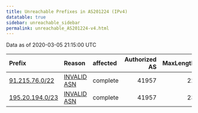 ```yaml
---
title: Unreachable Prefixes in AS201224 (IPv4)
datatable: true
sidebar: unreachable_sidebar
permalink: unreachable_AS201224-v4.html
---
```


Data as of 2020-03-05 21:15:00 UTC


<div class="datatable-begin"></div>

| Prefix                                                   | Reason                                                                                                  | affected   |   Authorized AS |   MaxLength | Anchor                                         |   unreachable /24s |
|:---------------------------------------------------------|:--------------------------------------------------------------------------------------------------------|:-----------|----------------:|------------:|:-----------------------------------------------|-------------------:|
| [91.215.76.0/22](https://stat.ripe.net/91.215.76.0/22)   | [INVALID ASN](https://rpki-validator.ripe.net/announcement-preview?asn=AS201224&prefix=91.215.76.0/22)  | complete   |           41957 |          22 | [RIPE](unreachable_RIPE_NCC_RPKI_Root-v4.html) |                  4 |
| [195.20.194.0/23](https://stat.ripe.net/195.20.194.0/23) | [INVALID ASN](https://rpki-validator.ripe.net/announcement-preview?asn=AS201224&prefix=195.20.194.0/23) | complete   |           41957 |          23 | [RIPE](unreachable_RIPE_NCC_RPKI_Root-v4.html) |                  2 |

<div class="datatable-end"></div>